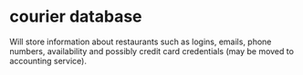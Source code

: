 # courier database

Will store information about restaurants such as logins, emails, phone numbers, availability
and possibly credit card credentials (may be moved to accounting service).